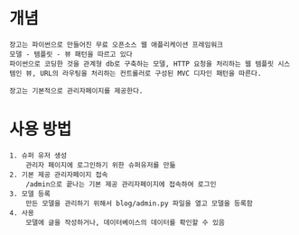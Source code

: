 # 개념
    장고는 파이썬으로 만들어진 무료 오픈소스 웹 애플리케이션 프레임워크
    모델 - 템플릿 - 뷰 패턴을 따르고 있다
    파이썬으로 코딩한 것을 관계형 db로 구축하는 모델, HTTP 요청을 처리하는 웹 템플릿 시스템인 뷰, URL의 라우팅을 처리하는 컨트롤러로 구성된 MVC 디자인 패턴을 따른다.

    장고는 기본적으로 관리자페이지를 제공한다.

# 사용 방법
    1. 슈퍼 유저 생성
        관리자 페이지에 로그인하기 위한 슈퍼유저를 만듦
    2. 기본 제공 관리자페이지 접속
        /admin으로 끝나는 기본 제공 관리자페이지에 접속하여 로그인
    3. 모델 등록
        만든 모델을 관리하기 위해서 blog/admin.py 파일을 열고 모델을 등록함
    4. 사용
        모델에 글을 작성하거나, 데이터베이스의 데이터를 확인할 수 있음